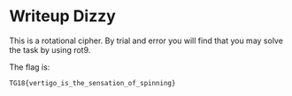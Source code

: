 # Writeup Dizzy

This is a rotational cipher. By trial and error you will find that you may solve the task by using rot9.

The flag is:
```
TG18{vertigo_is_the_sensation_of_spinning}
```
